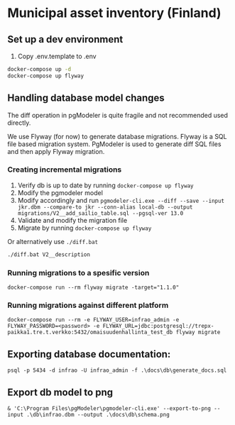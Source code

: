 # Municipal asset inventory (Finland) 

## Set up a dev environment

1. Copy .env.template to .env 

```bash
docker-compose up -d
docker-compose up flyway
```

## Handling database model changes
The diff operation in pgModeler is quite fragile and not recommended used directly.

We use Flyway (for now) to generate database migrations. Flyway is a SQL file based migration system.
PgModeler is used to generate diff SQL files and then apply Flyway migration.


### Creating incremental migrations
1. Verify db is up to date by running `docker-compose up flyway`
2. Modify the pgmodeler model
3. Modify accordingly and run `pgmodeler-cli.exe --diff --save --input jkr.dbm --compare-to jkr --conn-alias local-db --output migrations/V2__add_sailio_table.sql --pgsql-ver 13.0`
4. Validate and modify the migration file
5. Migrate by running `docker-compose up flyway`

Or alternatively use `./diff.bat`  
```bash
./diff.bat V2__description
```
### Running migrations to a spesific version
`docker-compose run --rm flyway migrate -target="1.1.0"`

### Running migrations against different platform
`docker-compose run --rm -e FLYWAY_USER=infrao_admin -e FLYWAY_PASSWORD=<password> -e FLYWAY_URL=jdbc:postgresql://trepx-paikka1.tre.t.verkko:5432/omaisuudenhallinta_test_db flyway migrate`

## Exporting database documentation:

```
psql -p 5434 -d infrao -U infrao_admin -f .\docs\db\generate_docs.sql
```
## Export db model to png
```
& 'C:\Program Files\pgModeler\pgmodeler-cli.exe' --export-to-png --input .\db\infrao.dbm --output .\docs\db\schema.png
```
